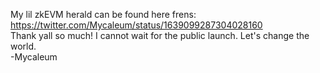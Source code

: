 My lil zkEVM herald can be found here frens: https://twitter.com/Mycaleum/status/1639099287304028160 <br>
Thank yall so much! I cannot wait for the public launch. Let's change the world. <br>
-Mycaleum
